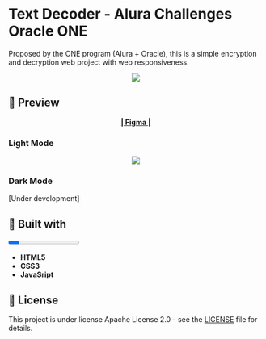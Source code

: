 #  **Text Decoder - Alura Challenges Oracle ONE**

Proposed by the ONE program (Alura + Oracle), this is a simple encryption and decryption web project with web responsiveness.

<p align="center">
  <img height="" src="https://i.imgur.com/Y77PPqB.png">
</p>

## :pushpin: Preview

<center><a href="https://www.figma.com/file/tvFEYhVfZTjdJ5P24RGV21/Alura-Challenge---Desafio-1---L%C3%B3gica"><b>| Figma |</a></b></center></p>

### **Light Mode**

<p align="center">
  <img height="" src="https://i.imgur.com/ZNAfZt2.png">
</p>

### Dark Mode

[Under development]

## :hammer: Built with

<progress value="15" max="100"></progress>

* **HTML5**
* **CSS3**
* **JavaSript**

## :page_facing_up: License

<p>This project is under license Apache License 2.0 - see the <a href="https://github.com/NicolasSSantos/Text-Decoder/blob/main/LICENSE">LICENSE</a> file for details.</p>
